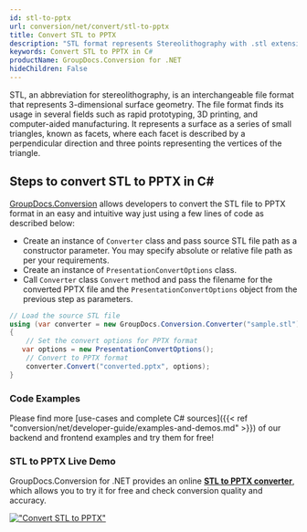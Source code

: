 ```yaml
---
id: stl-to-pptx
url: conversion/net/convert/stl-to-pptx
title: Convert STL to PPTX
description: "STL format represents Stereolithography with .stl extension. Learn how to convert STL to PPTX file programmatically in C# language using GroupDocs.Conversion for .NET library."
keywords: Convert STL to PPTX in C#
productName: GroupDocs.Conversion for .NET
hideChildren: False
---
```


STL, an abbreviation for stereolithography, is an interchangeable file format that represents 3-dimensional surface geometry. The file format finds its usage in several fields such as rapid prototyping, 3D printing, and computer-aided manufacturing. It represents a surface as a series of small triangles, known as facets, where each facet is described by a perpendicular direction and three points representing the vertices of the triangle.

## Steps to convert STL to PPTX in C#

[GroupDocs.Conversion](https://products.groupdocs.com/conversion/net) allows developers to convert the STL file to PPTX format in an easy and intuitive way just using a few lines of code as described below:

* Create an instance of `Converter` class and pass source STL file path as a constructor parameter. You may specify absolute or relative file path as per your requirements. 
* Create an instance of `PresentationConvertOptions` class.
* Call `Converter` class `Convert` method and pass the filename for the converted PPTX file and the `PresentationConvertOptions` object from the previous step as parameters.

```csharp
// Load the source STL file
using (var converter = new GroupDocs.Conversion.Converter("sample.stl"))
{
    // Set the convert options for PPTX format
   var options = new PresentationConvertOptions();
    // Convert to PPTX format
    converter.Convert("converted.pptx", options);
}
```

### Code Examples

Please find more [use-cases and complete C# sources]({{< ref "conversion/net/developer-guide/examples-and-demos.md" >}}) of our backend and frontend examples and try them for free!

### STL to PPTX Live Demo

GroupDocs.Conversion for .NET provides an online [**STL to PPTX converter**](https://products.groupdocs.app/conversion/stl-to-pptx), which allows you to try it for free and check conversion quality and accuracy.

[!["Convert STL to PPTX"](conversion/net/images/convert-to-pptx/convert-stl-to-pptx.png)](https://products.groupdocs.app/conversion/stl-to-pptx)